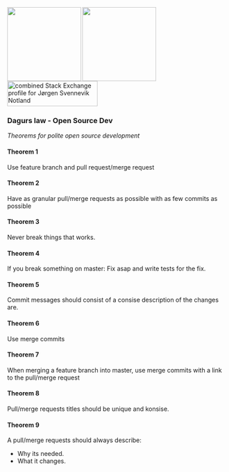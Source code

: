 
<img align="left" height="170" src="https://github-readme-stats.vercel.app/api/top-langs/?username=jqrgen&layout=compact&theme=calm">

<img height="170" src="https://github-readme-stats.vercel.app/api?username=jqrgen&count_private=true&show_icons=true&theme=calm">

<a href="https://stackexchange.com">
<img src="https://stackexchange.com/users/flair/2703711.png" width="208" height="58" alt="combined Stack Exchange profile for Jørgen Svennevik Notland" title="combined Stack Exchange profiles for Jørgen Svennevik Notland">
</a>

### Dagurs law - Open Source Dev

_Theorems for polite open source development_ 

#### Theorem 1

Use feature branch and pull request/merge request

#### Theorem 2

Have as granular pull/merge requests as possible with as few commits as possible

#### Theorem 3

Never break things that works.

#### Theorem 4

If you break something on master: Fix asap and write tests for the fix.

#### Theorem 5 

Commit messages should consist of a consise description of the changes are.

#### Theorem 6

Use merge commits

#### Theorem 7

When merging a feature branch into master, use merge commits with a link to the pull/merge request

#### Theorem 8

Pull/merge requests titles should be unique and konsise.

#### Theorem 9

A pull/merge requests should always describe:
* Why its needed.
* What it changes.

